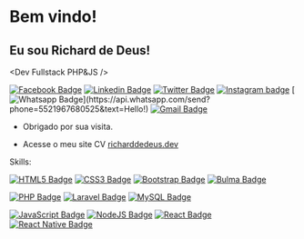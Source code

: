 <!--
**richarddedeus/richarddedeus** is a ✨ _special_ ✨ repository because its `README.md` (this file) appears on your GitHub profile.

<img align="right" width="400" height="400" src="coloque_o_link_de_uma_foto_ou_gif_aqui">-->
 
# Bem vindo!
 
## Eu sou Richard de Deus!

 <Dev Fullstack PHP&JS />
 

[![Facebook Badge](https://img.shields.io/badge/-Facebook-Darkblue?style=flat-square&logo=Facebook&logoColor=white&link=https://www.facebook.com/richarddeusweb)](https://www.facebook.com/richarddeusweb)
[![Linkedin Badge](https://img.shields.io/badge/-LinkedIn-blue?style=flat-square&logo=Linkedin&logoColor=white&link=https://www.linkedin.com/in/richarddedeus)](https://www.linkedin.com/in/richarddedeus)
[![Twitter Badge](https://img.shields.io/badge/-Twitter-1ca0f1?style=flat-square&labelColor=1ca0f1&logo=twitter&logoColor=white&link=https://twitter.com/richarddeusweb)](https://twitter.com/richarddeusweb)
[![Instagram badge](https://img.shields.io/badge/-Instagram-dc5273?style=flat-square&logo=Instagram&logoColor=white&link=https://www.instagram.com/richarddedeus)](https://www.instagram.com/richarddedeus)
[![Whatsapp Badge](https://img.shields.io/badge/-Whatsapp-4CA143?style=flat-square&labelColor=4CA143&logo=whatsapp&logoColor=white&link=https://api.whatsapp.com/send?phone=5521967680525&text=Hello!)](https://api.whatsapp.com/send?phone=5521967680525&text=Hello!)
[![Gmail Badge](https://img.shields.io/badge/-Gmail-c14438?style=flat-square&logo=Gmail&logoColor=white&link=mailto:contato@richarddedeus.dev)](mailto:contato@richarddedeus.dev)
 
- Obrigado por sua visita. 
 
- Acesse o meu site CV [richarddedeus.dev](https://richarddedeus.dev)

Skills: 

[![HTML5 Badge](https://img.shields.io/badge/-HTML5-DarkOrange?style=flat-square&logo=HTML5&logoColor=white&link=https://www.w3schools.com/html5)](https://www.w3schools.com/html5)
[![CSS3 Badge](https://img.shields.io/badge/-CSS3-blue?style=flat-square&logo=CSS3&logoColor=white&link=https://www.w3schools.com/css3)](https://www.w3schools.com/css)
[![Bootstrap Badge](https://img.shields.io/badge/-Bootstrap-0D3655?style=flat-square&logo=Bootstrap&logoColor=white&link=https://getbootstrap.com/)](https://getbootstrap.com/)
[![Bulma Badge](https://img.shields.io/badge/-Bulma-0D3655?style=flat-square&logo=Bulma&logoColor=white&link=https://getbootstrap.com/)](https://getbootstrap.com/)

[![PHP Badge](https://img.shields.io/badge/-PHP-DarkBlue?style=flat-square&logo=PHP&logoColor=white&link=https://www.php.net)](https://www.php.net)
[![Laravel Badge](https://img.shields.io/badge/-Laravel-FF4000?style=flat-square&logo=Laravel&logoColor=white&link=https://laravel.com)](https://laravel.com)
[![MySQL Badge](https://img.shields.io/badge/-MySQL-Blue?style=flat-square&logo=MySQL&logoColor=white&link=https://www.mysql.com)](https://www.mysql.com)

[![JavaScript Badge](https://img.shields.io/badge/-JavaScript-F7DF1E?style=flat-square&logo=JavaScript&logoColor=white&link=https://www.w3schools.com/js/default.asp)](https://www.w3schools.com/js/default.asp)
[![NodeJS Badge](https://img.shields.io/badge/-Nodejs-026e00?style=flat-square&logo=Nodejs&logoColor=white&link=https://nodejs.org/en/)](https://nodejs.org/en/)
[![React Badge](https://img.shields.io/badge/-React-61DAFB?style=flat-square&logo=react&logoColor=white&link=https://pt-br.reactjs.org/)](https://pt-br.reactjs.org/)
[![React Native Badge](https://img.shields.io/badge/-React%20Native-5667F9?style=flat-square&logo=react&logoColor=white&link=https://reactnative.dev/)](https://reactnative.dev/)
